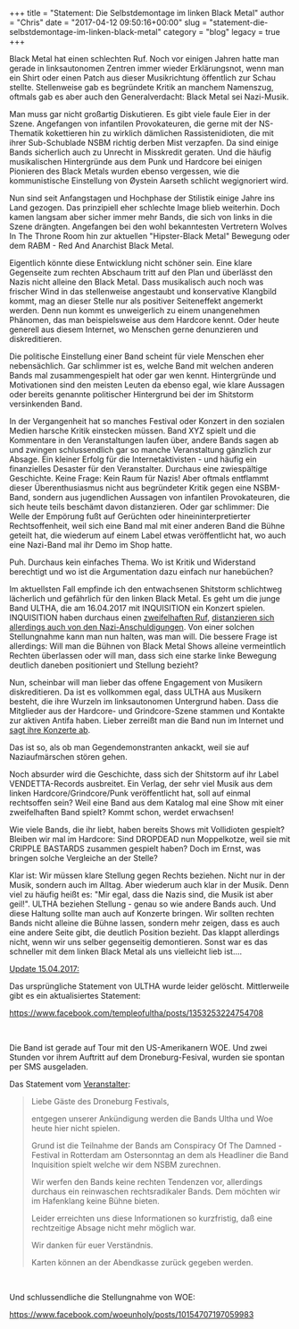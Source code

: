 +++
title = "Statement: Die Selbstdemontage im linken Black Metal"
author = "Chris"
date = "2017-04-12 09:50:16+00:00"
slug = "statement-die-selbstdemontage-im-linken-black-metal"
category = "blog"
legacy = true
+++

Black Metal hat einen schlechten Ruf. Noch vor einigen Jahren hatte man gerade in linksautonomen Zentren immer wieder Erklärungsnot, wenn man ein Shirt oder einen Patch aus dieser Musikrichtung öffentlich zur Schau stellte. Stellenweise gab es begründete Kritik an manchem Namenszug, oftmals gab es aber auch den Generalverdacht: Black Metal sei Nazi-Musik.

Man muss gar nicht großartig Diskutieren. Es gibt viele faule Eier in der Szene. Angefangen von infantilen Provokateuren, die gerne mit der NS-Thematik kokettieren hin zu wirklich dämlichen Rassistenidioten, die mit ihrer Sub-Schublade NSBM richtig derben Mist verzapfen. Da sind einige Bands sicherlich auch zu Unrecht in Misskredit geraten. Und die häufig musikalischen Hintergründe aus dem Punk und Hardcore bei einigen Pionieren des Black Metals wurden ebenso vergessen, wie die kommunistische Einstellung von Øystein Aarseth schlicht wegignoriert wird.

Nun sind seit Anfangstagen und Hochphase der Stilistik einige Jahre ins Land gezogen. Das prinzipiell eher schlechte Image blieb weiterhin. Doch kamen langsam aber sicher immer mehr Bands, die sich von links in die Szene drängten. Angefangen bei den wohl bekanntesten Vertretern Wolves In The Throne Room hin zur aktuellen "Hipster-Black Metal" Bewegung oder dem RABM - Red And Anarchist Black Metal.

Eigentlich könnte diese Entwicklung nicht schöner sein. Eine klare Gegenseite zum rechten Abschaum tritt auf den Plan und überlässt den Nazis nicht alleine den Black Metal. Dass musikalisch auch noch was frischer Wind in das stellenweise angestaubt und konservative Klangbild kommt, mag an dieser Stelle nur als positiver Seiteneffekt angemerkt werden. Denn nun kommt es unweigerlich zu einem unangenehmen Phänomen, das man beispielsweise aus dem Hardcore kennt. Oder heute generell aus diesem Internet, wo Menschen gerne denunzieren und diskreditieren.

Die politische Einstellung einer Band scheint für viele Menschen eher nebensächlich. Gar schlimmer ist es, welche Band mit welchen anderen Bands mal zusammengespielt hat oder gar wen kennt. Hintergründe und Motivationen sind den meisten Leuten da ebenso egal, wie klare Aussagen oder bereits genannte politischer Hintergrund bei der im Shitstorm versinkenden Band.

In der Vergangenheit hat so manches Festival oder Konzert in den sozialen Medien harsche Kritik einstecken müssen. Band XYZ spielt und die Kommentare in den Veranstaltungen laufen über, andere Bands sagen ab und zwingen schlussendlich gar so manche Veranstaltung gänzlich zur Absage. Ein kleiner Erfolg für die Internetaktivisten - und häufig ein finanzielles Desaster für den Veranstalter. Durchaus eine zwiespältige Geschichte. Keine Frage: Kein Raum für Nazis! Aber oftmals entflammt dieser Überenthusiasmus nicht aus begründeter Kritik gegen eine NSBM-Band, sondern aus jugendlichen Aussagen von infantilen Provokateuren, die sich heute teils beschämt davon distanzieren. Oder gar schlimmer: Die Welle der Empörung fußt auf Gerüchten oder hineininterpretierter Rechtsoffenheit, weil sich eine Band mal mit einer anderen Band die Bühne geteilt hat, die wiederum auf einem Label etwas veröffentlicht hat, wo auch eine Nazi-Band mal ihr Demo im Shop hatte.

Puh. Durchaus kein einfaches Thema. Wo ist Kritik und Widerstand berechtigt und wo ist die Argumentation dazu einfach nur hanebüchen?

Im aktuellsten Fall empfinde ich den entwachsenen Shitstorm schlichtweg lächerlich und gefährlich für den linken Black Metal. Es geht um die junge Band ULTHA, die am 16.04.2017 mit INQUISITION ein Konzert spielen. INQUISITION haben durchaus einen <a href="http://www.metalinjection.net/latest-news/rumors/black-metal-band-inquisition-are-probably-nazis">zweifelhaften Ruf</a>, <a href="http://decibelmagazine.com/blog/2015/7/10/inquisition-frontman-dagon-im-not-a-nazi">distanzieren sich allerdings auch von den Nazi-Anschuldigungen</a>. Von einer solchen Stellungnahme kann man nun halten, was man will. Die bessere Frage ist allerdings: Will man die Bühnen von Black Metal Shows alleine vermeintlich Rechten überlassen oder will man, dass sich eine starke linke Bewegung deutlich daneben positioniert und Stellung bezieht?

Nun, scheinbar will man lieber das offene Engagement von Musikern diskreditieren. Da ist es vollkommen egal, dass ULTHA aus Musikern besteht, die ihre Wurzeln im linksautonomen Untergrund haben. Dass die Mitglieder aus der Hardcore- und Grindcore-Szene stammen und Kontakte zur aktiven Antifa haben. Lieber zerreißt man die Band nun im Internet und <a href="https://www.facebook.com/notes/musikverein-im-k4/ultha-unser-statement-zur-absage/10154249094161916/">sagt ihre Konzerte ab</a>.

Das ist so, als ob man Gegendemonstranten ankackt, weil sie auf Naziaufmärschen stören gehen.

Noch absurder wird die Geschichte, dass sich der Shitstorm auf ihr Label VENDETTA-Records ausbreitet. Ein Verlag, der sehr viel Musik aus dem linken Hardcore/Grindcore/Punk veröffentlicht hat, soll auf einmal rechtsoffen sein? Weil eine Band aus dem Katalog mal eine Show mit einer zweifelhaften Band spielt? Kommt schon, werdet erwachsen!

Wie viele Bands, die ihr liebt, haben bereits Shows mit Vollidioten gespielt? Bleiben wir mal im Hardcore: Sind DROPDEAD nun Moppelkotze, weil sie mit CRIPPLE BASTARDS zusammen gespielt haben? Doch im Ernst, was bringen solche Vergleiche an der Stelle?

Klar ist: Wir müssen klare Stellung gegen Rechts beziehen. Nicht nur in der Musik, sondern auch im Alltag. Aber wiederum auch klar in der Musik. Denn viel zu häufig heißt es: "Mir egal, dass die Nazis sind, die Musik ist aber geil!". ULTHA beziehen Stellung - genau so wie andere Bands auch.
Und diese Haltung sollte man auch auf Konzerte bringen. Wir sollten rechten Bands nicht alleine die Bühne lassen, sondern mehr zeigen, dass es auch eine andere Seite gibt, die deutlich Position bezieht. Das klappt allerdings nicht, wenn wir uns selber gegenseitig demontieren. Sonst war es das schneller mit dem linken Black Metal als uns vielleicht lieb ist....

<span style="text-decoration: underline;">Update 15.04.2017:</span>

Das ursprüngliche Statement von ULTHA wurde leider gelöscht. Mittlerweile gibt es ein aktualisiertes Statement:

https://www.facebook.com/templeofultha/posts/1353253224754708

&nbsp;

Die Band ist gerade auf Tour mit den US-Amerikanern WOE. Und zwei Stunden vor ihrem Auftritt auf dem Droneburg-Fesival, wurden sie spontan per SMS ausgeladen.

Das Statement vom <a href="https://www.facebook.com/events/919634561473822/permalink/1134755193295090/">Veranstalter</a>:
<blockquote>Liebe Gäste des Droneburg Festivals,

entgegen unserer Ankündigung werden die Bands Ultha und Woe heute hier nicht spielen.

Grund ist die Teilnahme der Bands am Conspiracy Of The Damned -Festival in Rotterdam am Ostersonntag an dem als Headliner die Band Inquisition spielt welche wir dem NSBM zurechnen.

Wir werfen den Bands keine rechten Tendenzen vor, allerdings durchaus ein reinwaschen rechtsradikaler Bands. Dem möchten wir im Hafenklang keine Bühne bieten.

Leider erreichten uns diese Informationen so kurzfristig, daß eine rechtzeitige Absage nicht mehr möglich war.

Wir danken für euer Verständnis.

Karten können an der Abendkasse zurück gegeben werden.</blockquote>
&nbsp;

Und schlussendliche die Stellungnahme von WOE:

https://www.facebook.com/woeunholy/posts/10154707197059983

